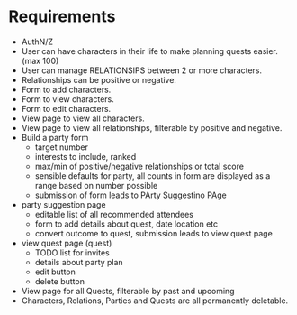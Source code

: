 # Requirements

* AuthN/Z
* User can have characters in their life to make planning quests easier.  (max 100)
* User can manage RELATIONSIPS between 2 or more characters.
* Relationships can be positive or negative.
* Form to add characters.
* Form to view characters.
* Form to edit characters.
* View page to view all characters.
* View page to view all relationships, filterable by positive and negative.
* Build a party form
  * target number
  * interests to include, ranked
  * max/min of positive/negative relationships or total score
  * sensible defaults for party, all counts in form are displayed as a range based on number possible
  * submission of form leads to PArty Suggestino PAge
* party suggestion page
  * editable list of all recommended attendees
  * form to add details about quest, date location etc
  * convert outcome to quest, submission leads to view quest page
* view quest page (quest)
  * TODO list for invites
  * details about party plan
  * edit button
  * delete button
* View page for all Quests, filterable by past and upcoming
* Characters, Relations, Parties and Quests are all permanently deletable.
